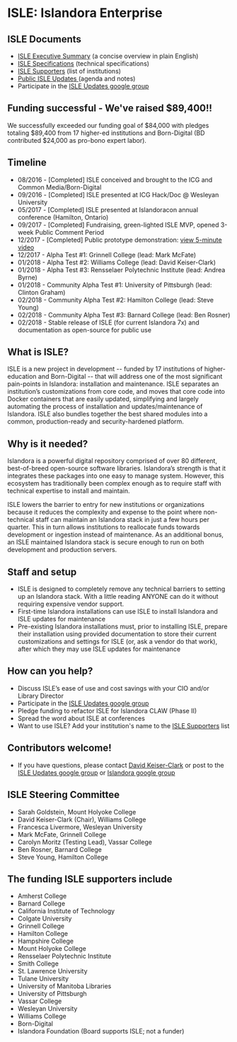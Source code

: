 # ISLE: Islandora Enterprise

## ISLE Documents
* [ISLE Executive Summary](https://docs.google.com/document/d/17tAFxR6_b7sxXkE1teNDQZv0UZ0LLSkX8K05-U6A6nw/edit?usp=sharing) (a concise overview in plain English)
* [ISLE Specifications](https://docs.google.com/document/d/1iTXYbBMtQ3TaujPXon01Hp6hVwnxYvsVXYa2G79SuWc/edit#) (technical specifications)
* [ISLE Supporters](https://docs.google.com/document/d/1ycx5ATbeWpUWvpZ6bwXws490CMgi0dyB9SBfPYUDEjk/edit?usp=sharing) (list of institutions)
* [Public ISLE Updates ](https://docs.google.com/document/d/1GciJWXOgYXJz4U9SobVjbTa5sgbYJwN2KsLCp8zNwwU/edit#) (agenda and notes)
* Participate in the [ISLE Updates google group](https://groups.google.com/forum/#!forum/isle-updates)

## Funding successful - We've raised $89,400!!
We successfully exceeded our funding goal of $84,000 with pledges totaling $89,400 from 17 higher-ed institutions and Born-Digital (BD contributed $24,000 as pro-bono expert labor).

## Timeline
- 08/2016 - [Completed] ISLE conceived and brought to the ICG and Common Media/Born-Digital
- 09/2016 - [Completed] ISLE presented at ICG Hack/Doc @ Wesleyan University
- 05/2017 - [Completed] ISLE presented at Islandoracon annual conference (Hamilton, Ontario)
- 09/2017 - [Completed] Fundraising, green-lighted ISLE MVP, opened 3-week Public Comment Period
- 12/2017 - [Completed] Public prototype demonstration: [view 5-minute video](https://vimeo.com/245777329)
- 12/2017 - Alpha Test #1: Grinnell College (lead: Mark McFate)
- 01/2018 - Alpha Test #2: Williams College (lead: David Keiser-Clark)
- 01/2018 - Alpha Test #3: Rensselaer Polytechnic Institute (lead: Andrea Byrne)
- 01/2018 - Community Alpha Test #1: University of Pittsburgh (lead: Clinton Graham)
- 02/2018 - Community Alpha Test #2: Hamilton College (lead: Steve Young)
- 02/2018 - Community Alpha Test #3: Barnard College (lead: Ben Rosner)
- 02/2018 - Stable release of ISLE (for current Islandora 7x) and documentation as open-source for public use

## What is ISLE?
ISLE is a new project in development -- funded by 17 institutions of higher-education and Born-Digital -- that will address one of the most significant pain-points in Islandora: installation and maintenance. ISLE separates an institution’s customizations from core code, and moves that core code into Docker containers that are easily updated, simplifying and largely automating the process of installation and updates/maintenance of Islandora. ISLE also bundles together the best shared modules into a common, production-ready and security-hardened platform.

## Why is it needed?
Islandora is a powerful digital repository comprised of over 80 different, best-of-breed open-source software libraries. Islandora’s strength is that it integrates these packages into one easy to manage system. However, this ecosystem has traditionally been complex enough as to require staff with technical expertise to install and maintain.

ISLE lowers the barrier to entry for new institutions or organizations because it reduces the complexity and expense to the point where non-technical staff can maintain an Islandora stack in just a few hours per quarter. This in turn allows institutions to reallocate funds towards development or ingestion instead of maintenance. As an additional bonus, an ISLE maintained Islandora stack is secure enough to run on both development and production servers.

## Staff and setup
- ISLE is designed to completely remove any technical barriers to setting up an Islandora stack. With a little reading ANYONE can do it without requiring expensive vendor support.
- First-time Islandora installations can use ISLE to install Islandora and ISLE updates for maintenance
- Pre-existing Islandora installations must, prior to installing ISLE, prepare their installation using provided documentation to store their current customizations and settings for ISLE (or, ask a vendor do that work), after which they may use ISLE updates for maintenance

## How can you help?
- Discuss ISLE’s ease of use and cost savings with your CIO and/or Library Director
- Participate in the [ISLE Updates google group](https://groups.google.com/forum/#!forum/isle-updates)
- Pledge funding to refactor ISLE for Islandora CLAW (Phase II)
- Spread the word about ISLE at conferences
- Want to use ISLE? Add your institution's name to the [ISLE Supporters](https://docs.google.com/document/d/1ycx5ATbeWpUWvpZ6bwXws490CMgi0dyB9SBfPYUDEjk/edit?usp=sharing) list

## Contributors welcome!
* If you have questions, please contact [David Keiser-Clark](dwk2@williams.edu) or post to the [ISLE Updates google group](https://groups.google.com/forum/#!forum/isle-updates) or [Islandora google group](https://groups.google.com/forum/?utm_source=digest&utm_medium=email#!forum/islandora/topics)

## ISLE Steering Committee
- Sarah Goldstein, Mount Holyoke College
- David Keiser-Clark (Chair), Williams College
- Francesca Livermore, Wesleyan University
- Mark McFate, Grinnell College
- Carolyn Moritz (Testing Lead), Vassar College
- Ben Rosner, Barnard College
- Steve Young, Hamilton College

## The funding ISLE supporters include
* Amherst College
* Barnard College
* California Institute of Technology
* Colgate University
* Grinnell College
* Hamilton College
* Hampshire College
* Mount Holyoke College
* Rensselaer Polytechnic Institute
* Smith College
* St. Lawrence University
* Tulane University
* University of Manitoba Libraries
* University of Pittsburgh
* Vassar College
* Wesleyan University
* Williams College
* Born-Digital
* Islandora Foundation (Board supports ISLE; not a funder)
